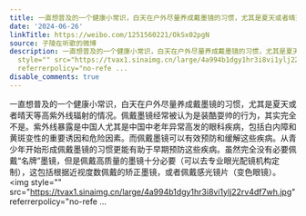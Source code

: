 ```yaml
---
title: 一直想普及的一个健康小常识，白天在户外尽量养成戴墨镜的习惯，尤其是夏天或者晴天等高紫外线辐射的情况。佩戴墨镜经常被认为是装酷耍帅的行为，其实完全不是。...
date: '2024-06-26'
linkTitle: https://weibo.com/1251560221/OkSx02pgN
source: 子陵在听歌的微博
description: 一直想普及的一个健康小常识，白天在户外尽量养成戴墨镜的习惯，尤其是夏天或者晴天等高紫外线辐射的情况。佩戴墨镜经常被认为是装酷耍帅的行为，其实完全不是。紫外线暴露是中国人尤其是中国中老年异常高发的眼科疾病，包括白内障和黄斑变性的重要诱因和危险因素。而佩戴墨镜可以有效预防和缓解这些疾病。从青少年开始形成佩戴墨镜的习惯更能有助于早期预防这些疾病。虽然完全没有必要佩戴“名牌”墨镜，但是佩戴高质量的墨镜十分必要（可以去专业眼光配镜机构定制），这包括根据近视度数佩戴的矫正墨镜，或者佩戴感光镜片（变色眼镜）。<img
  style="" src="https://tvax1.sinaimg.cn/large/4a994b1dgy1hr3i8vi1ylj22rv4df7wh.jpg"
  referrerpolicy="no-refe ...
disable_comments: true
---
```

一直想普及的一个健康小常识，白天在户外尽量养成戴墨镜的习惯，尤其是夏天或者晴天等高紫外线辐射的情况。佩戴墨镜经常被认为是装酷耍帅的行为，其实完全不是。紫外线暴露是中国人尤其是中国中老年异常高发的眼科疾病，包括白内障和黄斑变性的重要诱因和危险因素。而佩戴墨镜可以有效预防和缓解这些疾病。从青少年开始形成佩戴墨镜的习惯更能有助于早期预防这些疾病。虽然完全没有必要佩戴“名牌”墨镜，但是佩戴高质量的墨镜十分必要（可以去专业眼光配镜机构定制），这包括根据近视度数佩戴的矫正墨镜，或者佩戴感光镜片（变色眼镜）。<img style="" src="https://tvax1.sinaimg.cn/large/4a994b1dgy1hr3i8vi1ylj22rv4df7wh.jpg" referrerpolicy="no-refe ...